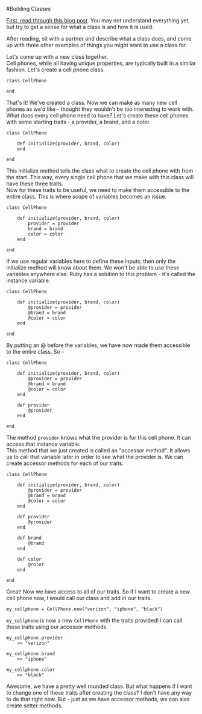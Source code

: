 #Building Classes

[First, read through this blog post](https://blog.upperlinecode.com/object-oriented-classes-like-baking-cookies-6dc1df534ac3#.h6vmh04q8). You may not understand everything yet, but try to get a sense for what a class is and how it is used.		

After reading, sit with a partner and describe what a class does, and come up with three other examples of things you might want to use a class for.

Let's come up with a new class together.		
Cell phones, while all having unique properties, are typically built in a similar fashion. Let's create a cell phone class.

	class CellPhone
	
	end

That's it! We've created a class. Now we can make as many new cell phones as we'd like - thought they wouldn't be too interesting to work with. What does every cell phone need to have? Let's create these cell phones with some starting traits - a provider, a brand, and a color.

	class CellPhone
	
		def initialize(provider, brand, color)
		end
		
	end
	
This initialize method tells the class what to create the cell phone with from the start. This way, every single cell phone that we make with this class will have these three traits.		
Now for these traits to be useful, we need to make them accessible to the entire class. This is where scope of variables becomes an issue.

	class CellPhone
		
		def initialize(provider, brand, color)
			provider = provider
			brand = brand
			color = color
		end 
		
	end
	
If we use regular variables here to define these inputs, then only the initialize method will know about them. We won't be able to use these variables anywhere else. Ruby has a solution to this problem - it's called the instance variable. 

	class CellPhone
		
		def initialize(provider, brand, color)
			@provider = provider
			@brand = brand
			@color = color
		end 
		
	end

By putting an @ before the variables, we have now made them accessible to the entire class. So - 

	class CellPhone
		
		def initialize(provider, brand, color)
			@provider = provider
			@brand = brand
			@color = color
		end 
		
		def provider
			@provider
		end
		
	end
	
The method `provider` knows what the provider is for this cell phone. It can access that instance variable.		
This method that we just created is called an "accessor method". It allows us to call that variable later in order to see what the provider is. We can create accessor methods for each of our traits.

	class CellPhone
		
		def initialize(provider, brand, color)
			@provider = provider
			@brand = brand
			@color = color
		end 
		
		def provider
			@provider
		end
		
		def brand
			@brand
		end
		
		def color
			@color
		end
		
	end	
	
Great! Now we have access to all of our traits. So if I want to create a new cell phone now, I would call our class and add in our traits.

	my_cellphone = CellPhone.new("verizon", "iphone", "black")

`my_cellphone` is now a new `CellPhone` with the traits provided! I can call these traits using our accessor methods.

	my_cellphone.provider
		>> "verizon"
	
	my_cellphone.brand
		>> "iphone"
	
	my_cellphone.color
		>> "black"

Awesome, we have a pretty well rounded class. But what happens if I want to change one of these traits after creating the class? I don't have any way to do that right now. But - just as we have accessor methods, we can also create setter methods. 
